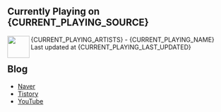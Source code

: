 ## Currently Playing on {CURRENT_PLAYING_SOURCE}

[<img align="left" height="50" src="{CURRENT_PLAYING_ALBUM_SRC}">]({CURRENT_PLAYING_URL})

{CURRENT_PLAYING_ARTISTS} - {CURRENT_PLAYING_NAME}  
Last updated at {CURRENT_PLAYING_LAST_UPDATED}

## Blog

- [Naver](http://blog.naver.com/neurowhai)
- [Tistory](http://neurowhai.tistory.com/)
- [YouTube](https://www.youtube.com/channel/UCB_v1xU6laBHOeH6z4L-Mtw)
